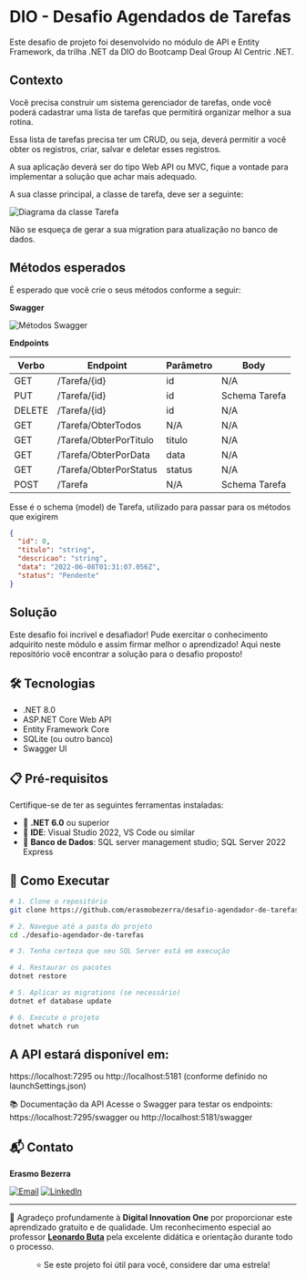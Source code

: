 # DIO - Desafio Agendados de Tarefas 

Este desafio de projeto foi desenvolvido no módulo de API e Entity Framework, da trilha .NET da DIO do Bootcamp Deal Group AI Centric .NET.


## Contexto
Você precisa construir um sistema gerenciador de tarefas, onde você poderá cadastrar uma lista de tarefas que permitirá organizar melhor a sua rotina.

Essa lista de tarefas precisa ter um CRUD, ou seja, deverá permitir a você obter os registros, criar, salvar e deletar esses registros.

A sua aplicação deverá ser do tipo Web API ou MVC, fique a vontade para implementar a solução que achar mais adequado.

A sua classe principal, a classe de tarefa, deve ser a seguinte:

![Diagrama da classe Tarefa](diagrama.png)

Não se esqueça de gerar a sua migration para atualização no banco de dados.

## Métodos esperados
É esperado que você crie o seus métodos conforme a seguir:


**Swagger**


![Métodos Swagger](swagger.png)


**Endpoints**


| Verbo  | Endpoint                | Parâmetro | Body          |
|--------|-------------------------|-----------|---------------|
| GET    | /Tarefa/{id}            | id        | N/A           |
| PUT    | /Tarefa/{id}            | id        | Schema Tarefa |
| DELETE | /Tarefa/{id}            | id        | N/A           |
| GET    | /Tarefa/ObterTodos      | N/A       | N/A           |
| GET    | /Tarefa/ObterPorTitulo  | titulo    | N/A           |
| GET    | /Tarefa/ObterPorData    | data      | N/A           |
| GET    | /Tarefa/ObterPorStatus  | status    | N/A           |
| POST   | /Tarefa                 | N/A       | Schema Tarefa |

Esse é o schema (model) de Tarefa, utilizado para passar para os métodos que exigirem

```json
{
  "id": 0,
  "titulo": "string",
  "descricao": "string",
  "data": "2022-06-08T01:31:07.056Z",
  "status": "Pendente"
}
```


## Solução
Este desafio foi incrível e desafiador! Pude exercitar o conhecimento adquirito neste módulo e assim firmar melhor o aprendizado! Aqui neste repositório você encontrar a solução para o desafio proposto!


## 🛠️ Tecnologias

- .NET 8.0  
- ASP.NET Core Web API  
- Entity Framework Core  
- SQLite (ou outro banco)  
- Swagger UI


## 📋 Pré-requisitos
Certifique-se de ter as seguintes ferramentas instaladas:

- 🔹 **.NET 6.0** ou superior
- 🔹 **IDE**: Visual Studio 2022, VS Code ou similar
- 🔹 **Banco de Dados**: SQL server management studio; SQL Server 2022 Express


## 🚀 Como Executar
```bash
# 1. Clone o repositório
git clone https://github.com/erasmobezerra/desafio-agendador-de-tarefas.git

# 2. Navegue até a pasta do projeto
cd ./desafio-agendador-de-tarefas

# 3. Tenha certeza que seu SQL Server está em execução 

# 4. Restaurar os pacotes
dotnet restore

# 5. Aplicar as migrations (se necessário)
dotnet ef database update

# 6. Execute o projeto
dotnet whatch run
```

## A API estará disponível em:
https://localhost:7295 ou http://localhost:5181 (conforme definido no launchSettings.json)

📚 Documentação da API
Acesse o Swagger para testar os endpoints:
https://localhost:7295/swagger ou http://localhost:5181/swagger



## 📬 Contato
<div align="left">

**Erasmo Bezerra**

[![Email](https://img.shields.io/badge/Email-D14836?style=for-the-badge&logo=gmail&logoColor=white)](mailto:erasmo.ads.tech@gmail.com)
[![LinkedIn](https://img.shields.io/badge/LinkedIn-0077B5?style=for-the-badge&logo=linkedin&logoColor=white)](https://www.linkedin.com/in/erasmobezerra/)

</div>

---

🙏 Agradeço profundamente à **Digital Innovation One** por proporcionar este aprendizado gratuito e de qualidade. Um reconhecimento especial ao professor **[Leonardo Buta](https://www.linkedin.com/in/leonardo-buta/)** pela excelente didática e orientação durante todo o processo.

<div align="center">
  <p>⭐ Se este projeto foi útil para você, considere dar uma estrela!</p>
</div>
